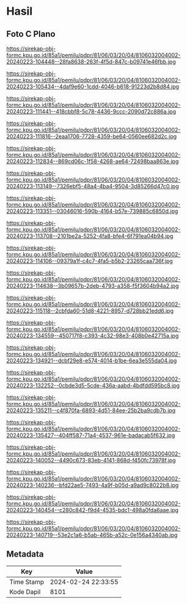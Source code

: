 # Hasil

## Foto C Plano

https://sirekap-obj-formc.kpu.go.id/85a1/pemilu/pdpr/81/06/03/20/04/8106032004002-20240223-104448--28fa8638-263f-4f5d-847c-b09741e46fbb.jpg

https://sirekap-obj-formc.kpu.go.id/85a1/pemilu/pdpr/81/06/03/20/04/8106032004002-20240223-105434--4daf9e60-1cdd-4046-b618-91223d2b8d84.jpg

https://sirekap-obj-formc.kpu.go.id/85a1/pemilu/pdpr/81/06/03/20/04/8106032004002-20240223-111441--418cbbf8-5c78-4436-9ccc-2090d72c886a.jpg

https://sirekap-obj-formc.kpu.go.id/85a1/pemilu/pdpr/81/06/03/20/04/8106032004002-20240223-111816--2eaa1706-7728-4359-be64-0560ee682d2c.jpg

https://sirekap-obj-formc.kpu.go.id/85a1/pemilu/pdpr/81/06/03/20/04/8106032004002-20240223-112834--869cd06c-1f58-4268-ae64-72498baa863e.jpg

https://sirekap-obj-formc.kpu.go.id/85a1/pemilu/pdpr/81/06/03/20/04/8106032004002-20240223-113149--7326ebf5-48a4-4ba4-9504-3d85266d47c0.jpg

https://sirekap-obj-formc.kpu.go.id/85a1/pemilu/pdpr/81/06/03/20/04/8106032004002-20240223-113351--03046016-590b-4164-b57e-739885c6850d.jpg

https://sirekap-obj-formc.kpu.go.id/85a1/pemilu/pdpr/81/06/03/20/04/8106032004002-20240223-113708--2101be2a-5252-4fa8-bfe4-6f791ea04b94.jpg

https://sirekap-obj-formc.kpu.go.id/85a1/pemilu/pdpr/81/06/03/20/04/8106032004002-20240223-114106--09379a1f-c4c7-4fa5-b5b2-23265caa736f.jpg

https://sirekap-obj-formc.kpu.go.id/85a1/pemilu/pdpr/81/06/03/20/04/8106032004002-20240223-114638--3b09657b-2deb-4793-a358-f5f3604b94a2.jpg

https://sirekap-obj-formc.kpu.go.id/85a1/pemilu/pdpr/81/06/03/20/04/8106032004002-20240223-115118--2cbfda60-51d8-4221-8957-d728bb21edd6.jpg

https://sirekap-obj-formc.kpu.go.id/85a1/pemilu/pdpr/81/06/03/20/04/8106032004002-20240223-134559--450717f8-c393-4c32-98e3-408b0e42715a.jpg

https://sirekap-obj-formc.kpu.go.id/85a1/pemilu/pdpr/81/06/03/20/04/8106032004002-20240223-134921--dcbf29e8-e574-4014-b1be-6ea3e555da04.jpg

https://sirekap-obj-formc.kpu.go.id/85a1/pemilu/pdpr/81/06/03/20/04/8106032004002-20240223-132252--0cbde3d5-5cde-436a-aabd-4bdfdd595bc8.jpg

https://sirekap-obj-formc.kpu.go.id/85a1/pemilu/pdpr/81/06/03/20/04/8106032004002-20240223-135211--c4f870fa-6893-4d51-84ee-25b2ba9cdb7b.jpg

https://sirekap-obj-formc.kpu.go.id/85a1/pemilu/pdpr/81/06/03/20/04/8106032004002-20240223-135427--404ff587-71a4-4537-961e-badacab5f632.jpg

https://sirekap-obj-formc.kpu.go.id/85a1/pemilu/pdpr/81/06/03/20/04/8106032004002-20240223-140052--4490c673-83eb-4141-868d-f450fc73978f.jpg

https://sirekap-obj-formc.kpu.go.id/85a1/pemilu/pdpr/81/06/03/20/04/8106032004002-20240223-140236--bfd22ae5-7493-4a9f-b05d-a9ad9c8022b8.jpg

https://sirekap-obj-formc.kpu.go.id/85a1/pemilu/pdpr/81/06/03/20/04/8106032004002-20240223-140454--c280c842-f9d4-4535-bdc1-498a0fda6aae.jpg

https://sirekap-obj-formc.kpu.go.id/85a1/pemilu/pdpr/81/06/03/20/04/8106032004002-20240223-140719--53e2c1a6-b5ab-465b-a52c-0e156a4340ab.jpg


## Metadata

| Key        | Value               |
| ---------- | ------------------- |
| Time Stamp | 2024-02-24 22:33:55 |
| Kode Dapil | 8101                |



